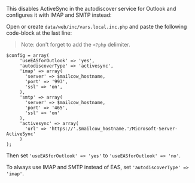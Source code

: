 This disables ActiveSync in the autodiscover service for Outlook and configures it with IMAP and SMTP instead:

Open or create `data/web/inc/vars.local.inc.php` and paste the following code-block at the last line:
> Note: don't forget to add the `<?php` delimiter.
````
$config = array(
     'useEASforOutlook' => 'yes',
     'autodiscoverType' => 'activesync',
     'imap' => array(
       'server' => $mailcow_hostname,
       'port' => '993',
       'ssl' => 'on',
     ),
     'smtp' => array(
       'server' => $mailcow_hostname,
       'port' => '465',
       'ssl' => 'on'
     ),
     'activesync' => array(
       'url' => 'https://'.$mailcow_hostname.'/Microsoft-Server-ActiveSync'
     )
);
````
Then set `'useEASforOutlook' => 'yes'` to `'useEASforOutlook' => 'no'`.

To always use IMAP and SMTP instead of EAS, set `'autodiscoverType' => 'imap'`.
